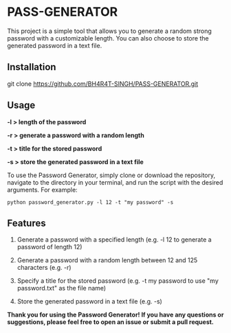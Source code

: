 # PASS-GENERATOR
This project is a simple tool that allows you to generate a random strong password with a customizable length. You can also choose to store the generated password in a text file.

## Installation

git clone https://github.com/BH4R4T-SINGH/PASS-GENERATOR.git

## Usage

 **-l > length of the password**

 **-r > generate a password with a random length**

 **-t > title for the stored password**

 **-s > store the generated password in a text file**

To use the Password Generator, simply clone or download the repository, navigate to the directory in your terminal, and run the script with the desired arguments. For example:

`python password_generator.py -l 12 -t "my password" -s
`

## Features

1. Generate a password with a specified length (e.g. -l 12 to generate a password of length 12)

2. Generate a password with a random length between 12 and 125 characters (e.g. -r)

3. Specify a title for the stored password (e.g. -t my password to use "my password.txt" as the file name)

4. Store the generated password in a text file (e.g. -s)


**Thank you for using the Password Generator! If you have any questions or suggestions, please feel free to open an issue or submit a pull request.**
